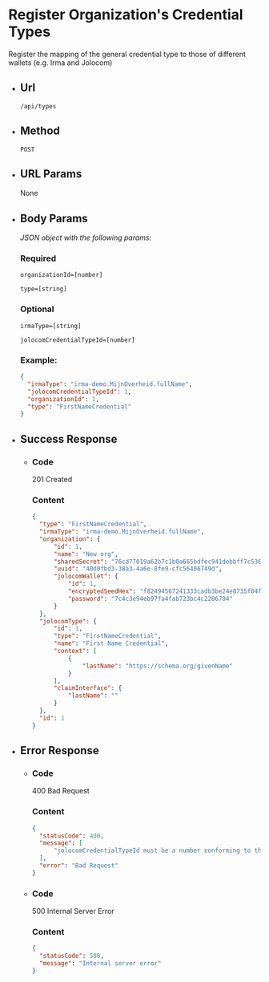 # Register Organization's Credential Types
Register the mapping of the general credential type to those of different wallets (e.g. Irma and Jolocom)

- ## Url
  `/api/types`

- ## Method
  `POST`

- ## URL Params
  None

- ## Body Params
  *JSON object with the following params:*
  ### Required
  `organizationId=[number]`

  `type=[string]`

  ### Optional
  `irmaType=[string]`
  
  `jolocomCredentialTypeId=[number]`

  ### Example:
  ```json
  {
    "irmaType": "irma-demo.MijnOverheid.fullName",
    "jolocomCredentialTypeId": 1,
    "organizationId": 1,
    "type": "FirstNameCredential"
  }
  ```

- ## Success Response
  - ### Code
    201 Created
    ### Content
    ```json
    {
      "type": "FirstNameCredential",
      "irmaType": "irma-demo.MijnOverheid.fullName",
      "organization": {
          "id": 1,
          "name": "New org",
          "sharedSecret": "76cd77019a62b7c1b0a665bdfec941debbff7c5360f65541016e04db12cbdac8",
          "uuid": "40d0fbd3-38a3-4a6e-8fe9-cfc56406749d",
          "jolocomWallet": {
              "id": 1,
              "encryptedSeedHex": "f82494567241333cadb3be24e8735f04fede1293109a2007e18b5381fc83f1733e899107c95c14bf6c7c0257d2a74a457e78d45570a333a9feffad1ba0faceef",
              "password": "7c4c3e94eb97fa4fab723bc4c2206704"
          }
      },
      "jolocomType": {
          "id": 1,
          "type": "FirstNameCredential",
          "name": "First Name Credential",
          "context": [
              {
                  "lastName": "https://schema.org/givenName"
              }
          ],
          "claimInterface": {
              "lastName": ""
          }
      },
      "id": 1
    }
    ```

- ## Error Response
  - ### Code
    400 Bad Request
    ### Content
    ```json
    {
      "statusCode": 400,
      "message": [
          "jolocomCredentialTypeId must be a number conforming to the specified constraints"
      ],
      "error": "Bad Request"
    }
    ```
  - ### Code
    500 Internal Server Error
    ### Content
    ```json
    {
      "statusCode": 500,
      "message": "Internal server error"
    }
    ```